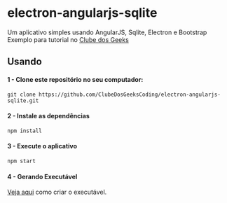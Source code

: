 # electron-angularjs-sqlite
Um aplicativo simples usando AngularJS, Sqlite, Electron e Bootstrap
<br>
Exemplo para tutorial no [Clube dos Geeks](http://clubedosgeeks.com.br/programacao/node-js/criando-aplicativo-com-electron-gerando-executavel)
## Usando
#### 1 - Clone este repositório no seu computador:
``` 
git clone https://github.com/ClubeDosGeeksCoding/electron-angularjs-sqlite.git
```
#### 2 - Instale as dependências
```
npm install
```
#### 3 - Execute o aplicativo
```
npm start
```
#### 4 - Gerando Executável<br>
[Veja aqui](http://clubedosgeeks.com.br/programacao/node-js/criando-aplicativo-com-electron-gerando-executavel#executar) como criar o executável.
